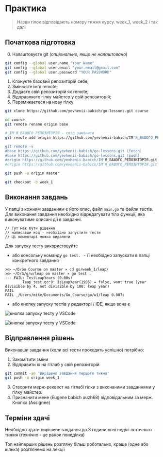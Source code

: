 # Практика

> Назви гілок відповідають номеру тижня курсу. week_1, week_2 і так далі
## Початкова підготовка
0. Налаштовуєте git (*опціонально, якщо не налаштовано*)

```sh
git config --global user.name "Your Name"
git config --global user.email "your.email@gmail.com"
git config --global user.password "YOUR PASSWORD"
````

1. Клонуєте базовий репозиторій себе;
2. Змінюєте ім'я remote;
3. Додаєте свій репозиторій як remote;
4. Відправляєте гілку майстер у свій репозиторій;
5. Перемикаєтеся на нову гілку

```sh
git clone https://github.com/yevhenii-babich/go-lessons.git course

cd course
git remote rename origin base

# ІМ'Я_ВАШОГО_РЕПОЗИТОРІЯ - слід замінити
git remote add origin https://github.com/yevhenii-babich/ІМ'Я_ВАШОГО_РЕПОЗИТОРІЯ.git

git remote -v
#base https://github.com/yevhenii-babich/go-lessons.git (fetch)
#base https://github.com/yevhenii-babich/go-lessons.git (push)
#origin https://github.com/yevhenii-babich/ІМ'Я_ВАШОГО_РЕПОЗИТОРІЯ.git (fetch)
#origin https://github.com/yevhenii-babich/ІМ'Я_ВАШОГО_РЕПОЗИТОРІЯ.git (push)

git push -u origin master

git checkout -b week_1
````

## Виконання завдань

У папці з кожним завданням є його опис, файл `main.go` та файли тестів.
Для виконання завдання необхідно відредагувати тіло функції, яка виконуватиме описані дії в завданні.

````
// Тут має бути рішення
// написавши код - необхідно запустити тести
// Ці коментарі можна видаляти
````

Для запуску тесту використовуйте
- або консольну команду `go test. ` - її необхідно запускати в папці конкретного завдання

````
⋊> ~/D/Go Course on master ⨯ cd go/week_1/leap/
⋊> ~/D/G/g/w/leap on master ⨯ go test .
--- FAIL: TestLeapYears (0.00s)
        leap_test.go:9: IsLeapYear(1996) = false, want true (year divisible by 4, not divisible by 100: leap year)
FAIL
FAIL _/Users/mike/Documents/Go_Course/go/w1/leap 0.007s
````

- або кнопку запуску тестів у редакторі / IDE, якщо вона є

![кнопка запуску тесту у VSCode](run-tests-1.png "Кнопка запуску тестів у VSCod")

![кнопка запуску тесту у VSCode](run-tests-2.png "Кнопка запуску тестів у VSCod")

## Відправлення рішень

Виконавши завдання (коли всі тести проходять успішно) потрібно:
1. Закомітити зміни
2. Відправити їх на гітлаб у свій репозиторій

```sh
git commit -am 'Вирішено завдання першого тижня'
git push -u origin week_1
````

3. Створити мерж-реквест на гітлабі гілки з виконаними завданнями у гілку майстер.
4. Призначити мене (Eugene babich uuzh68) відповідальним за мерж. Кнопка (Assignee)


## Терміни здачі

Необхідно здати вирішене завдання до 3 години ночі неділі поточного тижня (технічно - це ранок понеділка)

Топ найперших рішень розгляну більш роботально, краще (одне або кілька) розглянемо на лекції
<!-- r -->
